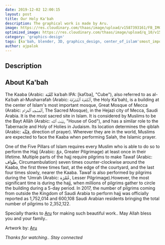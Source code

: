 ```yaml
---
date: 2019-12-02 12:00:15
layout: post
title: Our Holy Ka'bah
description: The graphical work is made by Aru.
image: https://res.cloudinary.com/thaas/image/upload/v1587393161/FB_IMG_15752210757539410_blaqfy.jpg
optimized_image: https://res.cloudinary.com/thaas/image/upload/q_10/v1587393161/FB_IMG_15752210757539410_blaqfy.jpg
category: 'graphics-design'
tags: [ka'bah, blender, 3D, graphics_design, center_of_islam'smost_important_mosque, Aru]
author: ajpalok
---
```


## Description  
## About Ka'bah  

The Kaaba (Arabic: كَعْبَة‎ kaʿbah IPA: [kaʕba], "Cube"), also referred to as al-Kaʿbah al-Musharrafah (Arabic: ٱلْكَعْبَة ٱلْمُشَرَّفَة‎, the Holy Ka'bah), is a building at the center of Islam's most important mosque, Great Mosque of Mecca (Arabic: ٱلْمَسْجِد ٱلْحَرَام‎, The Sacred Mosque), in the Hejazi city of Mecca, Saudi Arabia. It is the most sacred site in Islam. It is considered by Muslims to be the Bayt Allāh (Arabic: بَيْت ٱلله‎, "House of God"), and has a similar role to the Tabernacle and Holy of Holies in Judaism. Its location determines the qiblah (Arabic: قِبْلَة‎, direction of prayer). Wherever they are in the world, Muslims are expected to face the Kaaba when performing Salah, the Islamic prayer.  

One of the Five Pillars of Islam requires every Muslim who is able to do so to perform the Hajj (Arabic: حَجّ‎, Greater Pilgrimage) at least once in their lifetime. Multiple parts of the hajj require pilgrims to make Tawaf (Arabic: طَوَاف‎, Circumambulation) seven times counter-clockwise around the Kaaba, the first three times fast, at the edge of the courtyard, and the last four times slowly, nearer the Kaaba. Tawaf is also performed by pilgrims during the ‘Umrah (Arabic: عُمْرَة‎, Lesser Pilgrimage).However, the most significant time is during the hajj, when millions of pilgrims gather to circle the building during a 5-day period. In 2017, the number of pilgrims coming from outside the Kingdom of Saudi Arabia to perform hajj was officially reported as 1,752,014 and 600,108 Saudi Arabian residents bringing the total number of pilgrims to 2,352,122.  

Specially thanks to [Aru](https://www.facebook.com/aru2.O?fref=nf) for making such beautiful work.. May Allah bless you and your family..

Artwork by: [Aru](https://www.facebook.com/aru2.O)  

*Thanks for watching.. Stay connected*
